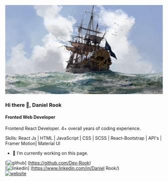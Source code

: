 ![Fronted Web Developer](https://github.com/Dev-Rook/Dev-Rook/blob/main/Skull-Bones.jpg)
### Hi there 👋, Daniel Rook
#### Fronted Web Developer
Frontend React Developer. 4+ overall years of coding experience.

Skills: React Js | HTML | JavaScript | CSS | SCSS | React-Bootstrap | API's | Framer Motion| Material UI

- 🔭 I’m currently working on this page. 


[<img src='https://cdn.jsdelivr.net/npm/simple-icons@3.0.1/icons/github.svg' alt='github' height='40'>]
(https://github.com/Dev-Rook)  
[<img src='https://cdn.jsdelivr.net/npm/simple-icons@3.0.1/icons/linkedin.svg' alt='linkedin' height='40'>]
(https://www.linkedin.com/in/Daniel Rook/)  
[<img src='https://cdn.jsdelivr.net/npm/simple-icons@3.0.1/icons/icloud.svg' alt='website' height='40'>](https://devrook.vercel.app/)  




